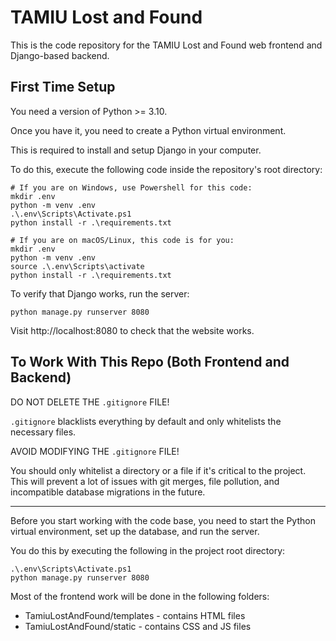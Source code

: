 # TAMIU Lost and Found 

This is the code repository for the TAMIU Lost and Found web frontend
and Django-based backend.

## First Time Setup

You need a version of Python >= 3.10.

Once you have it, you need to create a Python virtual environment.

This is required to install and setup Django in your computer.

To do this, execute the following code inside the repository's root
directory:

```
# If you are on Windows, use Powershell for this code:
mkdir .env
python -m venv .env
.\.env\Scripts\Activate.ps1
python install -r .\requirements.txt

```

```
# If you are on macOS/Linux, this code is for you:
mkdir .env
python -m venv .env
source .\.env\Scripts\activate
python install -r .\requirements.txt
```

To verify that Django works, run the server:

```
python manage.py runserver 8080
```

Visit http://localhost:8080 to check that the website works.

## To Work With This Repo (Both Frontend and Backend)

DO NOT DELETE THE `.gitignore` FILE!

`.gitignore` blacklists everything by default and only whitelists the
necessary files.

AVOID MODIFYING THE `.gitignore` FILE!

You should only whitelist a directory or a file if it's critical to
the project. This will prevent a lot of issues with git merges, file
pollution, and incompatible database migrations in the future.

------

Before you start working with the code base, you need to start the
Python virtual environment, set up the database, and run the server.

You do this by executing the following in the project root directory:

```
.\.env\Scripts\Activate.ps1
python manage.py runserver 8080
```

Most of the frontend work will be done in the following folders:
- TamiuLostAndFound/templates - contains HTML files
- TamiuLostAndFound/static - contains CSS and JS files


